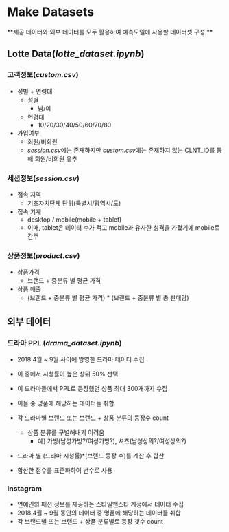 # Make Datasets

**제공 데이터와 외부 데이터를 모두 활용하여 예측모델에 사용할 데이터셋 구성 **

## Lotte Data(*lotte_dataset.ipynb*)

### 고객정보(*custom.csv*)

- 성별 + 연령대
  - 성별
    - 남/여
  - 연령대
    - 10/20/30/40/50/60/70/80
- 가입여부
  - 회원/비회원
  - *session.csv*에는 존재하지만 *custom.csv*에는 존재하지 않는 CLNT_ID를 통해 회원/비회원 유추 

### 세션정보(*session.csv*)

- 접속 지역
  - 기초자치단체 단위(특별시/광역시/도)
- 접속 기계
  - desktop / mobile(mobile + tablet)   
  - 이때, tablet은 데이터 수가 적고 mobile과 유사한 성격을 가졌기에 mobile로 간주

### 상품정보(*product.csv*)

- 상품가격
  - 브랜드 + 중분류 별 평균 가격
- 상품 매출 
  - (브랜드 + 중분류 별 평균 가격) * (브랜드 + 중분류 별 총 판매량)



## 외부 데이터

### 드라마 PPL (*drama_dataset.ipynb*)

- 2018 4월 ~ 9월 사이에 방영한 드라마 데이터 수집
- 이 중에서 시청률이 높은 상위 50% 선택
- 이 드라마들에서 PPL로 등장했던 상품 최대 300개까지 수집

- 이들 중 명품에 해당하는 데이터들 취합
- 각 드라마별 브랜드 ~~또는 브랜드 + 상품 분류~~의 등장수 count
  - 상품 분류를 구별해내기 어려움
    - 예) 가방(남성가방?/여성가방?), 셔츠(남성상의?/여성상의?)
- 드라마 별 (드라마 시청률)*(브랜드 등장 수)를 계산 후 합산
- 합산한 점수를 표준화하여 변수로 사용



### Instagram

- 연예인의 패션 정보를 제공하는 스타일앤스타 계정에서 데이터 수집 
- 2018 4월 ~ 9월 동안의 데이터 중 명품에 해당하는 데이터들 취합
- 각 브랜드별 또는 브랜드 + 상품 분류별로 등장 갯수 count